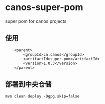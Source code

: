 ﻿# canos-super-pom
super pom for canos projects

## 使用
```
    <parent>
        <groupId>cn.canos</groupId>
        <artifactId>super-pom</artifactId>
        <version>1.0.3</version>
    </parent>
```

## 部署到中央仓储
```
mvn clean deploy -Dgpg.skip=false
```


